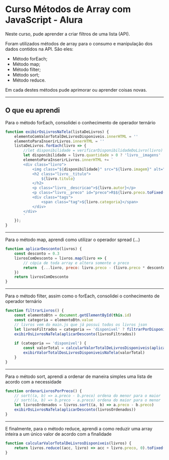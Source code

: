 # Curso Métodos de Array com JavaScript - Alura

Neste curso, pude aprender a criar filtros de uma lista (API).

Foram utilizados métodos de array para o consumo e manipulação dos dados contidos na API. São eles:

- Método forEach;
- Método map;
- Método filter;
- Método sort;
- Método reduce.

Em cada destes métodos pude aprimorar ou aprender coisas novas.

---
## O que eu aprendi

Para o método forEach, consolidei o conhecimento de operador ternário

```js
function exibirOsLivrosNaTela(listaDeLivros) {
    elementoComValorTotalDeLivrosDisponiveis.innerHTML = ''
    elementoParaInserirLivros.innerHTML = ''
    listaDeLivros.forEach(livro => {
        //let disponibilidade = verificarDisponibilidadeDoLivro(livro)
        let disponibilidade = livro.quantidade > 0 ? 'livro__imagens' : 'livros__imagens indisponivel'
        elementoParaInserirLivros.innerHTML += `
        <div class="livro">
            <img class="${disponibilidade}" src="${livro.imagem}" alt="Capa do livro ${livro.imagem}" />
            <h2 class="livro__titulo">
                ${livro.titulo}
            </h2>
            <p class="livro__descricao">${livro.autor}</p>
            <p class="livro__preco" id="preco">R$${livro.preco.toFixed(2)}</p>
            <div class="tags">
                <span class="tag">${livro.categoria}</span>
            </div>
        </div>
        `
    });
}
```
---
Para o método map, aprendi como utilizar o operador spread (...) 

```javascript
function aplicarDesconto(livros) {
    const desconto = 0.3
    livrosComDesconto = livros.map(livro => {
        // cópia de toda array e altera somente o preco
        return  {...livro, preco: livro.preco - (livro.preco * desconto)}
    })
    return livrosComDesconto
}
```
---
Para o método filter, assim como o forEach, consolidei o conhecimento de operador ternário

```javascript
function filtrarLivros() {
    const elementoBtn = document.getElementById(this.id)
    const categoria = elementoBtn.value
    // livros vem do main.js que já possui todos os livros json
    let livrosFiltrados = categoria == 'disponivel' ? filtrarPorDisponibilidade() : filtrarPorCategoria(categoria)
    exibirOsLivrosNaTela(aplicarDesconto(livrosFiltrados))
    
    if (categoria == 'disponivel') {
        const valorTotal = calcularValorTotalDeLivrosDisponiveis(aplicarDesconto(livrosFiltrados))
        exibirValorTotalDosLivrosDisponiveisNaTela(valorTotal)
    }
}
```
---
Para o método sort, aprendi a ordenar de maneira simples uma lista de acordo com a necessidade

```javascript 
function ordenarLivrosPorPreco() {
    // sort((a, b) => a.preco - b.preco) ordena do menor para o maior
    // sort((a, b) => b.preco - a.preco) ordena do maior para o menor
    let livrosOrdenados = livros.sort((a, b) => a.preco - b.preco)
    exibirOsLivrosNaTela(aplicarDesconto(livrosOrdenados))
}
```
---
E finalmente, para o método reduce, aprendi a como reduzir uma array inteira a um único valor de acordo com a finalidade

```javascript
function calcularValorTotalDeLivrosDisponiveis(livros) {
    return livros.reduce((acc, livro) => acc + livro.preco, 0).toFixed(2)
}
```
